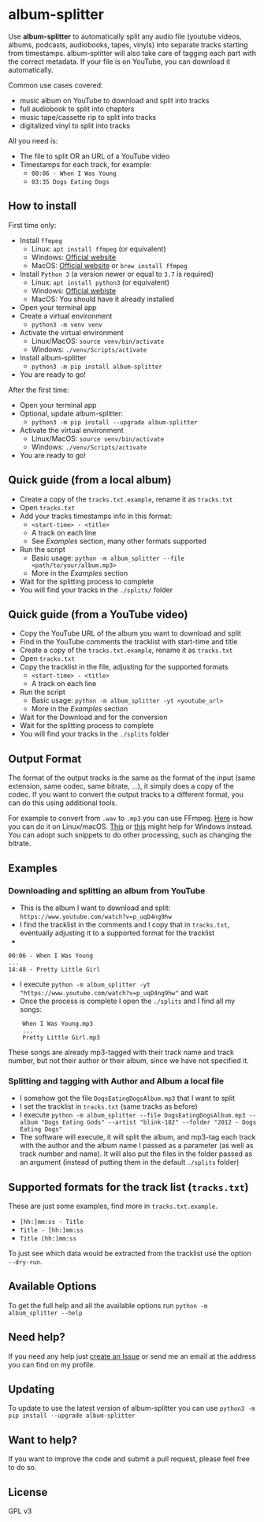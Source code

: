 # album-splitter

Use **album-splitter** to automatically split any audio file (youtube videos, albums, podcasts, audiobooks, tapes, vinyls) into separate tracks starting from timestamps. album-splitter will also take care of tagging each part with the correct metadata. If your file is on YouTube, you can download it automatically.

Common use cases covered:

* music album on YouTube to download and split into tracks
* full audiobook to split into chapters
* music tape/cassette rip to split into tracks
* digitalized vinyl to split into tracks

All you need is:

* The file to split OR an URL of a YouTube video
* Timestamps for each track, for example:
    * `00:06 - When I Was Young`
    * `03:35 Dogs Eating Dogs`

## How to install

First time only:

+ Install `ffmpeg`
    * Linux: `apt install ffmpeg` (or equivalent)
    * Windows: [Official website](https://ffmpeg.org/)
    * MacOS: [Official website](https://ffmpeg.org/) or `brew install ffmpeg`
+ Install `Python 3` (a version newer or equal to `3.7` is required)
    * Linux: `apt install python3` (or equivalent)
    * Windows: [Official webiste](https://www.python.org/)
    * MacOS: You should have it already installed
+ Open your terminal app
+ Create a virtual environment
    * `python3 -m venv venv`
+ Activate the virtual environment
  * Linux/MacOS: `source venv/bin/activate`
  * Windows: `./venv/Scripts/activate`
+ Install album-splitter
    * `python3 -m pip install album-splitter`
+ You are ready to go!

After the first time:

+ Open your terminal app
+ Optional, update album-splitter:
    * `python3 -m pip install --upgrade album-splitter`
+ Activate the virtual environment
  * Linux/MacOS: `source venv/bin/activate`
  * Windows: `./venv/Scripts/activate`
+ You are ready to go!

## Quick guide (from a local album)

+ Create a copy of the `tracks.txt.example`, rename it as `tracks.txt`
+ Open `tracks.txt`
+ Add your tracks timestamps info in this format:
    * `<start-time> - <title>`
    * A track on each line
    * See *Examples* section, many other formats supported
+ Run the script
    * Basic usage: `python -m album_splitter --file <path/to/your/album.mp3>`
    * More in the *Examples* section
+ Wait for the splitting process to complete
+ You will find your tracks in the `./splits/` folder

## Quick guide (from a YouTube video)

+ Copy the YouTube URL of the album you want to download and split
+ Find in the YouTube comments the tracklist with start-time and title
+ Create a copy of the `tracks.txt.example`, rename it as `tracks.txt`
+ Open `tracks.txt`
+ Copy the tracklist in the file, adjusting for the supported formats
    * `<start-time> - <title>`
    * A track on each line
+ Run the script
    * Basic usage: `python -m album_splitter -yt <youtube_url>`
    * More in the *Examples* section
+ Wait for the Download and for the conversion
+ Wait for the splitting process to complete
+ You will find your tracks in the `./splits` folder

## Output Format

The format of the output tracks is the same as the format of the input (same extension, same codec, same bitrate, ...), it simply does a copy of the codec. If you want to convert the output tracks to a different format, you can do this using additional tools.

For example to convert from `.wav` to `.mp3` you can use FFmpeg. [Here](https://stackoverflow.com/a/41207442) is how you can do it on Linux/macOS. [This](https://sourceforge.net/projects/ffmpeg-batch/) or [this](https://stackoverflow.com/a/56244203) might help for Windows instead. You can adopt such snippets to do other processing, such as changing the bitrate.

## Examples

### Downloading and splitting an album from YouTube

+ This is the album I want to download and split: `https://www.youtube.com/watch?v=p_uqD4ng9hw`
+ I find the tracklist in the comments and I copy that in `tracks.txt`, eventually adjusting it to a supported format for the tracklist
+
```
00:06 - When I Was Young
...
14:48 - Pretty Little Girl
```

+ I execute `python -m album_splitter -yt "https://www.youtube.com/watch?v=p_uqD4ng9hw"` and wait
+ Once the process is complete I open the `./splits` and I find all my songs:
```
    When I Was Young.mp3
    ...
    Pretty Little Girl.mp3
```
These songs are already mp3-tagged with their track name and track number, but not their author or their album, since we have not specified it.

### Splitting and tagging with Author and Album a local file

+ I somehow got the file `DogsEatingDogsAlbum.mp3` that I want to split
+ I set the tracklist in `tracks.txt` (same tracks as before)
+ I execute `python -m album_splitter --file DogsEatingDogsAlbum.mp3 --album "Dogs Eating Gods" --artist "blink-182" --folder "2012 - Dogs Eating Dogs"`
+ The software will execute, it will split the album, and mp3-tag each track with the author and the album name I passed as a parameter (as well as track number and name). It will also put the files in the folder passed as an argument (instead of putting them in the default `./splits` folder)

## Supported formats for the track list (`tracks.txt`)

These are just some examples, find more in `tracks.txt.example`.

* `[hh:]mm:ss - Title`
* `Title - [hh:]mm:ss`
* `Title [hh:]mm:ss`

To just see which data would be extracted from the tracklist use the option `--dry-run`.

## Available Options

To get the full help and all the available options run `python -m album_splitter --help`

## Need help?

If you need any help just [create an Issue](https://github.com/crisbal/album-splitter/issues) or send me an email at the address you can find on my profile.

## Updating

To update to use the latest version of album-splitter you can use `python3 -m pip install --upgrade album-splitter`

## Want to help?

If you want to improve the code and submit a pull request, please feel free to do so.

## License

GPL v3
